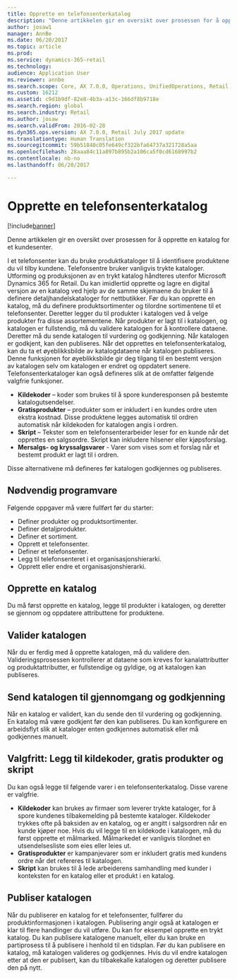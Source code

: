 ```yaml
---
title: Opprette en telefonsenterkatalog
description: "Denne artikkelen gir en oversikt over prosessen for å opprette en katalog for et kundesenter."
author: josaw1
manager: AnnBe
ms.date: 06/20/2017
ms.topic: article
ms.prod: 
ms.service: dynamics-365-retail
ms.technology: 
audience: Application User
ms.reviewer: annbe
ms.search.scope: Core, AX 7.0.0, Operations, UnifiedOperations, Retail
ms.custom: 16212
ms.assetid: c9d1b9df-82e8-4b3a-a13c-166df8b9718e
ms.search.region: global
ms.search.industry: Retail
ms.author: josaw
ms.search.validFrom: 2016-02-28
ms.dyn365.ops.version: AX 7.0.0, Retail July 2017 update
ms.translationtype: Human Translation
ms.sourcegitcommit: 59b51840c05fe649cf322bfa64737a321728a5aa
ms.openlocfilehash: 28aaa84c11a897b895b2a106ca5f0cd6168997b2
ms.contentlocale: nb-no
ms.lasthandoff: 06/20/2017

---
```


# <a name="create-a-call-center-catalog"></a>Opprette en telefonsenterkatalog

[!include[banner](includes/banner.md)]


Denne artikkelen gir en oversikt over prosessen for å opprette en katalog for et kundesenter. 

I et telefonsenter kan du bruke produktkataloger til å identifisere produktene du vil tilby kundene. Telefonsentre bruker vanligvis trykte kataloger. Utforming og produksjonen av en trykt katalog håndteres utenfor Microsoft Dynamics 365 for Retail. Du kan imidlertid opprette og lagre en digital versjon av en katalog ved hjelp av de samme skjemaene du bruker til å definere detaljhandelskataloger for nettbutikker. Før du kan opprette en katalog, må du definere produktsortimenter og tilordne sortimentene til et telefonsenter. Deretter legger du til produkter i katalogen ved å velge produkter fra disse assortementene. Når produkter er lagt til i katalogen, og katalogen er fullstendig, må du validere katalogen for å kontrollere dataene. Deretter må du sende katalogen til vurdering og godkjenning. Når katalogen er godkjent, kan den publiseres. Når det opprettes en telefonsenterkatalog, kan du ta et øyeblikksbilde av katalogdataene når katalogen publiseres. Denne funksjonen for øyeblikksbilde gir deg tilgang til en bestemt versjon av katalogen selv om katalogen er endret og oppdatert senere. Telefonsenterkataloger kan også defineres slik at de omfatter følgende valgfrie funksjoner.

-   **Kildekoder**  – koder som brukes til å spore kunderesponsen på bestemte katalogutsendelser.
-   **Gratisprodukter** – produkter som er inkludert i en kundes ordre uten ekstra kostnad. Disse produktene legges automatisk til ordren automatisk når kildekoden for katalogen angis i ordren.
-   **Skript** – Tekster som en telefonsenterarbeider leser for en kunde når det opprettes en salgsordre. Skript kan inkludere hilsener eller kjøpsforslag.
-   **Mersalgs- og kryssalgsvarer** - Varer som vises som et forslag når et bestemt produkt er lagt til i ordren.

Disse alternativene må defineres før katalogen godkjennes og publiseres.

## <a name="prerequisites"></a>Nødvendig programvare
Følgende oppgaver må være fullført før du starter:

-   Definer produkter og produktsortimenter.
-   Definer detaljprodukter.
-   Definer et sortiment.
-   Opprett et telefonsenter.
-   Definer et telefonsenter.
-   Legg til telefonsenteret i et organisasjonshierarki.
-   Opprett eller endre et organisasjonshierarki.

## <a name="create-a-catalog"></a>Opprette en katalog
Du må først opprette en katalog, legge til produkter i katalogen, og deretter se gjennom og oppdatere attributtene for produktene.

## <a name="validate-the-catalog"></a>Valider katalogen
Når du er ferdig med å opprette katalogen, må du validere den. Valideringsprosessen kontrollerer at dataene som kreves for kanalattributter og produktattributter, er fullstendige og gyldige, og at katalogen kan publiseres.

## <a name="submit-the-catalog-for-review-and-approval"></a>Send katalogen til gjennomgang og godkjenning
Når en katalog er validert, kan du sende den til vurdering og godkjenning. En katalog må være godkjent før den kan publiseres. Du kan konfigurere en arbeidsflyt slik at kataloger enten godkjennes automatisk eller må godkjennes manuelt.

## <a name="optional-add-source-codes-free-products-and-scripts"></a>Valgfritt: Legg til kildekoder, gratis produkter og skript
Du kan også legge til følgende varer i en telefonsenterkatalog. Disse varene er valgfrie.

-   **Kildekoder** kan brukes av firmaer som leverer trykte kataloger, for å spore kundenes tilbakemelding på bestemte kataloger. Kildekoder trykkes ofte på baksiden av en katalog, og er angitt i salgsordren når en kunde kjøper noe. Hvis du vil legge til en kildekode i katalogen, må du først opprette et målmarked. Målmarkedet er vanligvis tilordnet en utsendelsesliste som eies eller leies ut.
-   **Gratisprodukter** er kampanjevarer som er inkludert gratis med kundens ordre når det refereres til katalogen.
-   **Skript** kan brukes til å lede arbeiderens samhandling med kunder i konteksten for en katalog eller et produkt i en katalog.

## <a name="publish-the-catalog"></a>Publiser katalogen
Når du publiserer en katalog for et telefonsenter, fullfører du produktinformasjonen i katalogen. Publisering angir også at katalogen er klar til flere handlinger du vil utføre. Du kan for eksempel opprette en trykt katalog. Du kan publisere katalogene manuelt, eller du kan bruke en partiprosess til å publisere i henhold til en tidsplan. Før du kan publisere en katalog, må katalogen valideres og godkjennes. Hvis du vil endre katalogen etter at den er publisert, kan du tilbakekalle katalogen og deretter publisere den på nytt.





